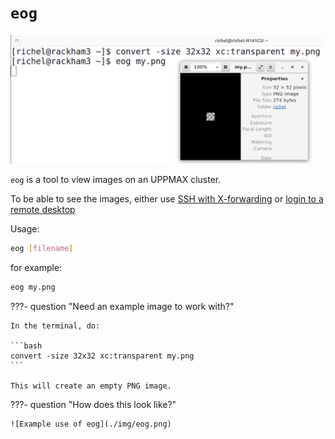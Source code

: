 # `eog`

![Example use of eog](./img/eog.png)

`eog` is a tool to view images on an UPPMAX cluster.

To be able to see the images,
either use [SSH with X-forwarding](../software/ssh_x_forwarding.md)
or [login to a remote desktop](../getting_started/login.md)

Usage:

```bash
eog [filename]
```

for example:

```bash
eog my.png
```

???- question "Need an example image to work with?"

    In the terminal, do:

    ```bash
    convert -size 32x32 xc:transparent my.png
    ```

    This will create an empty PNG image.

???- question "How does this look like?"

    ![Example use of eog](./img/eog.png)
